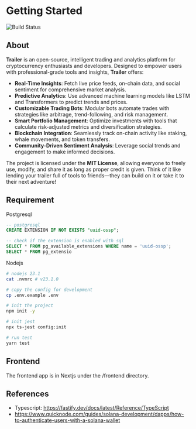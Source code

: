 # Getting Started

![Build Status](https://github.com/blocktrailxyz/trailer/actions/workflows/build.yml/badge.svg)

## About

**Trailer** is an open-source, intelligent trading and analytics platform for cryptocurrency enthusiasts and developers. Designed to empower users with professional-grade tools and insights, **Trailer** offers:

- **Real-Time Insights**: Fetch live price feeds, on-chain data, and social sentiment for comprehensive market analysis.
- **Predictive Analytics**: Use advanced machine learning models like LSTM and Transformers to predict trends and prices.
- **Customizable Trading Bots**: Modular bots automate trades with strategies like arbitrage, trend-following, and risk management.
- **Smart Portfolio Management**: Optimize investments with tools that calculate risk-adjusted metrics and diversification strategies.
- **Blockchain Integration**: Seamlessly track on-chain activity like staking, whale movements, and token transfers.
- **Community-Driven Sentiment Analysis**: Leverage social trends and engagement to make informed decisions.

The project is licensed under the **MIT License**, allowing everyone to freely use, modify, and share it as long as proper credit is given. Think of it like lending your trailer full of tools to friends—they can build on it or take it to their next adventure!

## Requirement

Postgresql

```sql
-- postgresql
CREATE EXTENSION IF NOT EXISTS "uuid-ossp";

-- check if the extension is enabled with sql
SELECT * FROM pg_available_extensions WHERE name = 'uuid-ossp';
SELECT * FROM pg_extensio
```

Nodejs

```sh
# nodejs 23.1
cat .nvmrc # v23.1.0

# copy the config for development
cp .env.example .env

# init the project
npm init -y

# init jest
npx ts-jest config:init

# run test
yarn test

```

## Frontend

The frontend app is in Nextjs under the /frontend directory.

## References

- Typescript: <https://fastify.dev/docs/latest/Reference/TypeScript>
- <https://www.quicknode.com/guides/solana-development/dapps/how-to-authenticate-users-with-a-solana-wallet>
